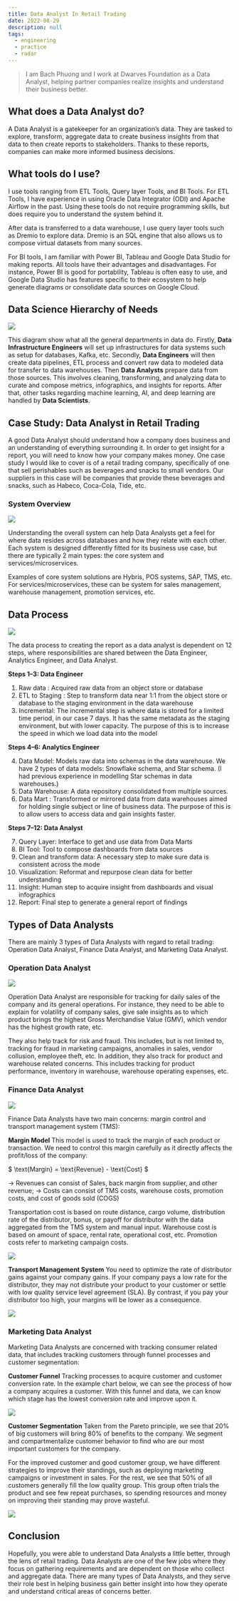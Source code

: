 ```yaml
---
title: Data Analyst In Retail Trading
date: 2022-08-29
description: null
tags:
  - engineering
  - practice
  - radar
---
```


> I am Bach Phuong and I work at Dwarves Foundation as a Data Analyst, helping partner companies realize insights and understand their business better.

## What does a Data Analyst do?

A Data Analyst is a gatekeeper for an organization’s data. They are tasked to explore, transform, aggregate data to create business insights from that data to then create reports to stakeholders. Thanks to these reports, companies can make more informed business decisions.

## What tools do I use?

I use tools ranging from ETL Tools, Query layer Tools, and BI Tools. For ETL Tools, I have experience in using Oracle Data Integrator (ODI) and Apache Airflow in the past. Using these tools do not require programming skills, but does require you to understand the system behind it.

After data is transferred to a data warehouse, I use query layer tools such as Dremio to explore data. Dremio is an SQL engine that also allows us to compose virtual datasets from many sources.

For BI tools, I am familiar with Power BI, Tableau and Google Data Studio for making reports. All tools have their advantages and disadvantages. For instance, Power BI is good for portability, Tableau is often easy to use, and Google Data Studio has features specific to their ecosystem to help generate diagrams or consolidate data sources on Google Cloud.

## Data Science Hierarchy of Needs

![](assets/data-analyst-in-retail-trading_b51792aac952213b495c5a808756aaea_md5.webp)

This diagram show what all the general departments in data do. Firstly, **Data Infrastructure Engineers** will set up infrastructures for data systems such as setup for databases, Kafka, etc. Secondly, **Data Engineers** will then create data pipelines, ETL process and convert raw data to modeled data for transfer to data warehouses. Then **Data Analysts** prepare data from those sources. This involves cleaning, transforming, and analyzing data to curate and compose metrics, infographics, and insights for reports. After that, other tasks regarding machine learning, AI, and deep learning are handled by **Data Scientists**.

## Case Study: Data Analyst in Retail Trading

A good Data Analyst should understand how a company does business and an understanding of everything surrounding it. In order to get insight for a report, you will need to know how your company makes money. One case study I would like to cover is of a retail trading company, specifically of one that sell perishables such as beverages and snacks to small vendors. Our suppliers in this case will be companies that provide these beverages and snacks, such as Habeco, Coca-Cola, Tide, etc.

### System Overview

![](assets/data-analyst-in-retail-trading_14e655f71283c0bb4e3f9b48de8f69a0_md5.webp)

Understanding the overall system can help Data Analysts get a feel for where data resides across databases and how they relate with each other. Each system is designed differently fitted for its business use case, but there are typically 2 main types: the core system and services/microservices.

Examples of core system solutions are Hybris, POS systems, SAP, TMS, etc. For services/microservices, these can be system for sales management, warehouse management, promotion services, etc.

## Data Process

![](assets/data-analyst-in-retail-trading_8e94c2b1eae7bec4aa0736af3576cca7_md5.webp)

The data process to creating the report as a data analyst is dependent on 12 steps, where responsibilities are shared between the Data Engineer, Analytics Engineer, and Data Analyst.

**Steps 1–3: Data Engineer**

1. Raw data : Acquired raw data from an object store or database
2. ETL to Staging : Step to transform data near 1:1 from the object store or database to the staging environment in the data warehouse
3. Incremental: The incremental step is where data is stored for a limited time period, in our case 7 days. It has the same metadata as the staging environment, but with lower capacity. The purpose of this is to increase the speed in which we load data into the model

**Steps 4–6: Analytics Engineer**

4. Data Model: Models raw data into schemas in the data warehouse. We have 2 types of data models: Snowflake schema, and Star schema. (I had previous experience in modelling Star schemas in data warehouses.)
5. Data Warehouse: A data repository consolidated from multiple sources.
6. Data Mart : Transformed or mirrored data from data warehouses aimed for holding single subject or line of business data. The purpose of this is to allow users to access data and gain insights faster.

**Steps 7–12: Data Analyst**

7. Query Layer: Interface to get and use data from Data Marts
8. BI Tool: Tool to compose dashboards from data sources
9. Clean and transform data: A necessary step to make sure data is consistent across the mode
10. Visualization: Reformat and repurpose clean data for better understanding
11. Insight: Human step to acquire insight from dashboards and visual infographics
12. Report: Final step to generate a general report of findings

## Types of Data Analysts

There are mainly 3 types of Data Analysts with regard to retail trading: Operation Data Analyst, Finance Data Analyst, and Marketing Data Analyst.

### Operation Data Analyst

![](assets/data-analyst-in-retail-trading_18cef87bd2e06e47fc4c26388b3b6897_md5.webp)

Operation Data Analyst are responsible for tracking for daily sales of the company and its general operations. For instance, they need to be able to explain for volatility of company sales, give sale insights as to which product brings the highest Gross Merchandise Value (GMV), which vendor has the highest growth rate, etc.

They also help track for risk and fraud. This includes, but is not limited to, tracking for fraud in marketing campaigns, anomalies in sales, vendor collusion, employee theft, etc. In addition, they also track for product and warehouse related concerns. This includes tracking for product performance, inventory in warehouse, warehouse operating expenses, etc.

### Finance Data Analyst

![](assets/data-analyst-in-retail-trading_3d7425b1a0728a1b0bb3464749880f6a_md5.webp)

Finance Data Analysts have two main concerns: margin control and transport management system (TMS):

**Margin Model**
This model is used to track the margin of each product or transaction. We need to control this margin carefully as it directly affects the profit/loss of the company:

$ \text{Margin} = \text{Revenue} - \text{Cost} $

→ Revenues can consist of Sales, back margin from supplier, and other revenue;
→ Costs can consist of TMS costs, warehouse costs, promotion costs, and cost of goods sold (COGS)

Transportation cost is based on route distance, cargo volume, distribution rate of the distributor, bonus, or payoff for distributor with the data aggregated from the TMS system and manual input. Warehouse cost is based on amount of space, rental rate, operational cost, etc. Promotion costs refer to marketing campaign costs.

![](assets/data-analyst-in-retail-trading_7d514b708e3dd2bff8747f1a3adb3001_md5.webp)

**Transport Management System**
You need to optimize the rate of distributor gains against your company gains. If your company pays a low rate for the distributor, they may not distribute your product to your customer or settle with low quality service level agreement (SLA). By contrast, if you pay your distributor too high, your margins will be lower as a consequence.

![](assets/data-analyst-in-retail-trading_58bf592103e00d6b6caa5eead9bd4310_md5.webp)

### Marketing Data Analyst

Marketing Data Analysts are concerned with tracking consumer related data, that includes tracking customers through funnel processes and customer segmentation:

**Customer Funnel**
Tracking processes to acquire customer and customer conversion rate. In the example chart below, we can see the process of how a company acquires a customer. With this funnel and data, we can know which stage has the lowest conversion rate and improve upon it.

![](assets/data-analyst-in-retail-trading_3aca3432d1627444ce28b323e9773b65_md5.webp)

**Customer Segmentation**
Taken from the Pareto principle, we see that 20% of big customers will bring 80% of benefits to the company. We segment and compartmentalize customer behavior to find who are our most important customers for the company.

For the improved customer and good customer group, we have different strategies to improve their standings, such as deploying marketing campaigns or investment in sales. For the rest, we see that 50% of all customers generally fill the low quality group. This group often trials the product and see few repeat purchases, so spending resources and money on improving their standing may prove wasteful.

![](assets/data-analyst-in-retail-trading_dfe1dcf3b249f0a1569997f9ba5a8f66_md5.webp)

## Conclusion

Hopefully, you were able to understand Data Analysts a little better, through the lens of retail trading. Data Analysts are one of the few jobs where they focus on gathering requirements and are dependent on those who collect and aggregate data. There are many types of Data Analysts, and they serve their role best in helping business gain better insight into how they operate and understand critical areas of concerns better.


